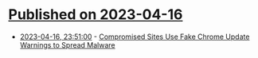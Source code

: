 # [Published on 2023-04-16](index.md)

* [2023-04-16, 23:51:00](https://it.slashdot.org/story/23/04/16/2055225/compromised-sites-use-fake-chrome-update-warnings-to-spread-malware?utm_source=rss1.0mainlinkanon&utm_medium=feed) - [Compromised Sites Use Fake Chrome Update Warnings to Spread Malware](https://it.slashdot.org/story/23/04/16/2055225/compromised-sites-use-fake-chrome-update-warnings-to-spread-malware?utm_source=rss1.0mainlinkanon&utm_medium=feed)
